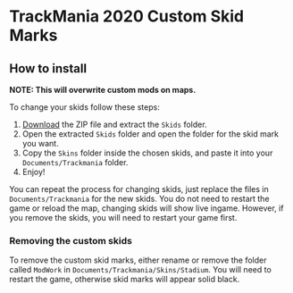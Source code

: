 # TrackMania 2020 Custom Skid Marks

## How to install
**NOTE: This will overwrite custom mods on maps.**

To change your skids follow these steps:
1. [Download](https://github.com/snixtho/tm2020-skids/releases/latest/download/Skids.zip) the ZIP file and extract the `Skids` folder.
2. Open the extracted `Skids` folder and open the folder for the skid mark you want.
3. Copy the `Skins` folder inside the chosen skids, and paste it into your `Documents/Trackmania` folder.
4. Enjoy!

You can repeat the process for changing skids, just replace the files in `Documents/Trackmania` for the new skids. You do not need to restart the game or reload the map, changing skids will show live ingame. However, if you remove the skids, you will need to restart your game first.

### Removing the custom skids
To remove the custom skid marks, either rename or remove the folder called `ModWork` in `Documents/Trackmania/Skins/Stadium`. You will need to restart the game, otherwise skid marks will appear solid black.
